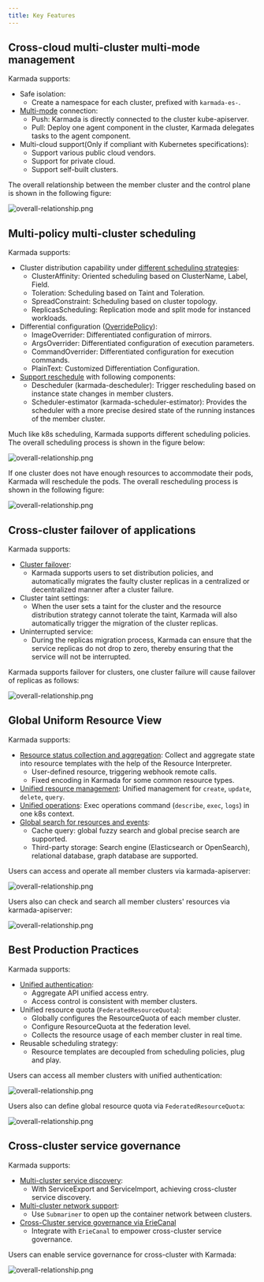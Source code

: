 ```yaml
---
title: Key Features
---
```


## Cross-cloud multi-cluster multi-mode management

Karmada supports:

* Safe isolation:
  * Create a namespace for each cluster, prefixed with `karmada-es-`.
* [Multi-mode](../userguide/clustermanager/cluster-registration.md) connection:
  * Push: Karmada is directly connected to the cluster kube-apiserver.
  * Pull: Deploy one agent component in the cluster, Karmada delegates tasks to the agent component.
* Multi-cloud support(Only if compliant with Kubernetes specifications):
  * Support various public cloud vendors.
  * Support for private cloud.
  * Support self-built clusters.

The overall relationship between the member cluster and the control plane is shown in the following figure:  

![overall-relationship.png](../resources/key-features/overall-relationship.png)

## Multi-policy multi-cluster scheduling

Karmada supports:

* Cluster distribution capability under [different scheduling strategies](../userguide/scheduling/resource-propagating.md):
  * ClusterAffinity: Oriented scheduling based on ClusterName, Label, Field.
  * Toleration: Scheduling based on Taint and Toleration.
  * SpreadConstraint: Scheduling based on cluster topology.
  * ReplicasScheduling: Replication mode and split mode for instanced workloads.
* Differential configuration ([OverridePolicy](../userguide/scheduling/override-policy.md)):
  * ImageOverrider: Differentiated configuration of mirrors.
  * ArgsOverrider: Differentiated configuration of execution parameters.
  * CommandOverrider: Differentiated configuration for execution commands.
  * PlainText: Customized Differentiation Configuration.
* [Support reschedule](../userguide/scheduling/descheduler.md) with following components:
  * Descheduler (karmada-descheduler): Trigger rescheduling based on instance state changes in member clusters.
  * Scheduler-estimator (karmada-scheduler-estimator): Provides the scheduler with a more precise desired state of the running instances of the member cluster.

Much like k8s scheduling, Karmada supports different scheduling policies. The overall scheduling process is shown in the figure below:  

![overall-relationship.png](../resources/key-features/overall-scheduling.png)

If one cluster does not have enough resources to accommodate their pods, Karmada will reschedule the pods. The overall rescheduling process is shown in the following figure:  

![overall-relationship.png](../resources/key-features/overall-rescheduling.png)

## Cross-cluster failover of applications

Karmada supports:

* [Cluster failover](../userguide/failover/failover-overview.md):
  * Karmada supports users to set distribution policies, and automatically migrates the faulty cluster replicas in a centralized or decentralized manner after a cluster failure.
* Cluster taint settings:
  * When the user sets a taint for the cluster and the resource distribution strategy cannot tolerate the taint, Karmada will also automatically trigger the migration of the cluster replicas.
* Uninterrupted service:
  * During the replicas migration process, Karmada can ensure that the service replicas do not drop to zero, thereby ensuring that the service will not be interrupted.

Karmada supports failover for clusters, one cluster failure will cause failover of replicas as follows:  

![overall-relationship.png](../resources/key-features/cluster-failover.png)

## Global Uniform Resource View

Karmada supports:

* [Resource status collection and aggregation](../userguide/globalview/customizing-resource-interpreter.md): Collect and aggregate state into resource templates with the help of the Resource Interpreter.
  * User-defined resource, triggering webhook remote calls.
  * Fixed encoding in Karmada for some common resource types.
* [Unified resource management](../userguide/globalview/aggregated-api-endpoint.md): Unified management for `create`, `update`, `delete`, `query`.
* [Unified operations](../userguide/globalview/proxy-global-resource.md): Exec operations command (`describe`, `exec`, `logs`) in one k8s context.
* [Global search for resources and events](../tutorials/karmada-search.md):
  * Cache query: global fuzzy search and global precise search are supported.
  * Third-party storage: Search engine (Elasticsearch or OpenSearch), relational database, graph database are supported.

Users can access and operate all member clusters via karmada-apiserver:  

![overall-relationship.png](../resources/key-features/unified-operation.png)

Users also can check and search all member clusters' resources via karmada-apiserver:  

![overall-relationship.png](../resources/key-features/unified-search.png)

## Best Production Practices

Karmada supports:

* [Unified authentication](../userguide/bestpractices/unified-auth.md):
  * Aggregate API unified access entry.
  * Access control is consistent with member clusters.
* Unified resource quota (`FederatedResourceQuota`):
  * Globally configures the ResourceQuota of each member cluster.
  * Configure ResourceQuota at the federation level.
  * Collects the resource usage of each member cluster in real time.
* Reusable scheduling strategy:
  * Resource templates are decoupled from scheduling policies, plug and play.

Users can access all member clusters with unified authentication:

![overall-relationship.png](../resources/key-features/unified-access.png)

Users also can define global resource quota via `FederatedResourceQuota`:  

![overall-relationship.png](../resources/key-features/unified-resourcequota.png)

## Cross-cluster service governance

Karmada supports:

* [Multi-cluster service discovery](../userguide/service/multi-cluster-service.md):
  * With ServiceExport and ServiceImport, achieving cross-cluster service discovery.
* [Multi-cluster network support](../userguide/network/working-with-submariner.md):
  * Use `Submariner` to open up the container network between clusters.
* [Cross-Cluster service governance via ErieCanal](../userguide/service/working-with-eriecanal.md)
  * Integrate with `ErieCanal` to empower cross-cluster service governance.

Users can enable service governance for cross-cluster with Karmada:  

![overall-relationship.png](../resources/key-features/service-governance.png)

